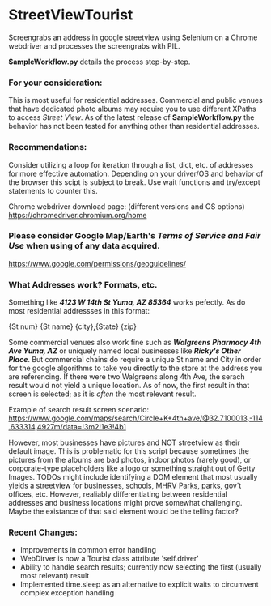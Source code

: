 # StreetViewTourist
Screengrabs an address in google streetview using Selenium on a Chrome webdriver and processes the screengrabs with PIL. 

**SampleWorkflow.py** details the process step-by-step.

### For your consideration:
This is most useful for residential addresses. Commercial and public venues that have dedicated photo albums may require you to use different XPaths to access *Street View*. As of the latest release of **SampleWorkflow.py** the behavior has not been tested for anything other than residential addresses.

### Recommendations:
Consider utilizing a loop for iteration through a list, dict, etc. of addresses for more effective automation. Depending on your driver/OS and behavior of the browser this scipt is subject to break. Use wait functions and try/except statements to counter this.

Chrome webdriver download page: (different versions and OS options)
https://chromedriver.chromium.org/home

### Please consider Google Map/Earth's *Terms of Service and Fair Use* when using of any data acquired.
https://www.google.com/permissions/geoguidelines/

### What Addresses work? Formats, etc.
Something like ***4123 W 14th St Yuma, AZ 85364*** works pefectly. As do most residential addressses in this format:

{St num} {St name} {city},{State} {zip}

Some commercial venues also work fine such as ***Walgreens Pharmacy 4th Ave Yuma, AZ*** or uniquely named local businesses like ***Ricky's Other Place***. But commercial chains do require a unique St name and City in order for the google algorithms to take you directly to the store at the address you are referencing. If there were two Walgreens along 4th Ave, the serach result would not yield a unique location. As of now, the first result in that screen is selected; as it is *often* the most relevant result. 

Example of search result screen scenario: https://www.google.com/maps/search/Circle+K+4th+ave/@32.7100013,-114.633314,4927m/data=!3m2!1e3!4b1

However, most businesses have pictures and NOT streetview as their default image. This is problematic for this script because sometimes the pictures from the albums are bad photos, indoor photos (rarely good), or corporate-type placeholders like a logo or something straight out of Getty Images. TODOs might include identifying a DOM element that most usually yields a streetview for businesses, schools, MHRV Parks, parks, gov't offices, etc. However, realiably differentiating between residential addresses and business locations might prove somewhat challenging. Maybe the existance of that said element would be the telling factor?

### Recent Changes:
- Improvements in common error handling
- WebDirver is now a Tourist class attribute 'self.driver'
- Ability to handle search results; currently now selecting the first (usually most relevant) result
- Implemented time.sleep as an alternative to explicit waits to circumvent complex exception handling
